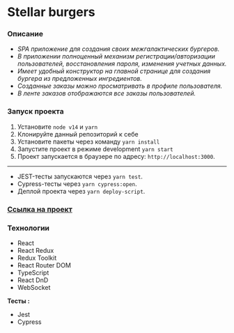 # Stellar burgers
### Описание
- _SPA приложение для создания своих межгалактических бургеров._ 
- _В приложении полноценный механизм регистрации/авторизации пользователей, восстановления пароля, изменения учетных данных._
- _Имеет удобный конструктор на главной странице для создания бургера из предложенных ингредиентов._
- _Созданные заказы можно просматривать в профиле пользователя._
- _В ленте заказов отображаются все заказы пользователей._

### Запуск проекта
1. Установите `node v14` и `yarn`
2. Клонируйте данный репозиторий к себе
3. Установите пакеты через команду `yarn install`
4. Запустите проект в режиме development `yarn start`
5. Проект запускается в браузере по адресу: `http://localhost:3000`.
---
* JEST-тесты запускаются через `yarn test`.
* Cypress-тесты через `yarn cypress:open`.
* Деплой проекта через `yarn deploy-script`.

### [Ссылка на проект](http://blasterboy.nomoredomains.xyz/)

### Технологии
- React
- React Redux
- Redux Toolkit
- React Router DOM
- TypeScript
- React DnD
- WebSocket

**Тесты :**
- Jest
- Cypress
